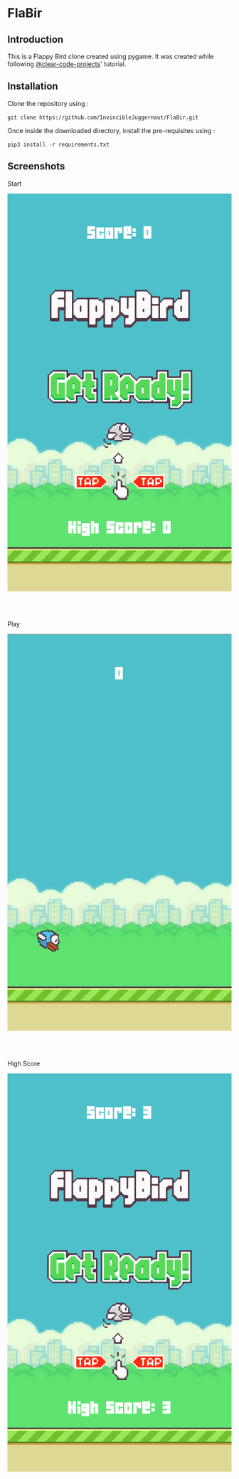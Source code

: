 # FlaBir

<h2> Introduction </h2>

<p> This is a Flappy Bird clone created using pygame. It was created while following <a href="https://github.com/clear-code-projects">@clear-code-projects</a>' tutorial.
</p>  
  
<h2>Installation</h2>

<p> Clone the repository using :
  
  ```
  git clone https://github.com/InvincibleJuggernaut/FlaBir.git
  ```

  </p>
  <p> Once inside the downloaded directory, install the pre-requisites using :
  
  ```
  pip3 install -r requirements.txt
  ```
  </p>
 
 <h2>Screenshots</h2>
 
<p>Start</p>
 <p align="center">
 <img src="Assets/snaps/Start.png">
  </p>
  <br>
  <br>

<p>Play</p>
 <p align="center">
 <img src="Assets/snaps/Play.png">
  </p>
  <br>
  <br>
<p>High Score</p>
  <p align="center">
 <img src="Assets/snaps/HighScore.png">
  </p>



